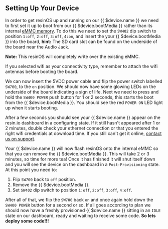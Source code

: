 ## Setting Up Your Device

In order to get resinOS up and running on our {{ $device.name }} we need to first set it up to boot from our {{ $device.bootMedia }} rather than its 
internal [eMMC memory][emmc-link]. To do this we need to set the `SW402` dip switch to position `1:off`, `2:off`, `3:off`, `4:on`, and insert the your {{ $device.bootMedia }}
into the board, **hint:** The SD card slot can be found on the underside of the board near the Audio Jack.

__Note:__ This resinOS will completely write over the existing eMMC.

<!-- <img src="/img/artik5/artik5-dev-kit.png" width="80%"> -->
If you selected wifi as your connectivity type, remember to attach the wifi antennas before booting the board.

We can now insert the 5VDC power cable and flip the power switch labelled `SW700`, to the `on` position.
We should now have some glowing LEDs on the underside of the board indicating a sign of life. Next we need to press and hold the `SW400 POWER` push button for 1 or 2 seconds,
this starts the boot from the {{ $device.bootMedia }}. You should see the red `POWER ON` LED light up when it starts booting.

After a few seconds you should see your {{ $device.name }} appear on the resin.io dashboard in a configuring state.
If it still hasn't appeared after 1 or 2 minutes, double check your ethernet connection or that you entered the right wifi credentials at download time.
If you still can't get it online, [contact us on support](/support/).

Your {{ $device.name }} will now flash resinOS onto the internal eMMC so that you can remove the {{ $device.bootMedia }}. This will take 2 or 3 minutes,
so time for more tea! Once it has finished it will shut itself down and you will see the device on the dashboard in a `Post-Provisioning` state.
At this point you need to:

1. Flip `SW700` back to `off` position.
2. Remove the {{ $device.bootMedia }}.
3. Set `SW402` dip switch to position `1:off`, `2:off`, `3:off`, `4:off`.

After all of that, we flip the `SW700` back `on` and once again hold down the `SW400 POWER` button for a second or so. If all goes according to plan we should
now have a freshly provisioned {{ $device.name }} sitting in an `IDLE` state on our dashboard, ready and waiting to receive some code.
**So lets deploy some code!!!**

[emmc-link]:http://www.datalight.com/solutions/technologies/emmc/what-is-emmc
